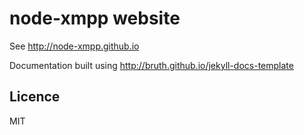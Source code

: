 node-xmpp website
==================

See http://node-xmpp.github.io


Documentation built using http://bruth.github.io/jekyll-docs-template

## Licence 

MIT


